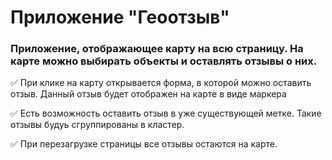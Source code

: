 # Приложение "Геоотзыв"

### Приложение, отображающее карту на всю страницу. На карте можно выбирать объекты и оставлять отзывы о них.

:white_check_mark: При клике на карту открывается форма, в которой можно оставить отзыв. Данный отзыв будет отображен на карте в виде маркера

:white_check_mark: Есть возможность оставить отзыв в уже существующей метке. Такие отзывы будуь сгруппированы в кластер.

:white_check_mark: При перезагрузке страницы все отзывы остаются на карте.

